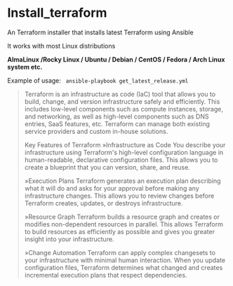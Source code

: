 # Install\_terraform

An Terraform installer that installs latest Terraform using Ansible

It works with most Linux distributions

**AlmaLinux /Rocky Linux / Ubuntu / Debian / CentOS / Fedora / Arch Linux system etc.**

Example of usage:
<code>
ansible-playbook get_latest_release.yml
</code>


> Terraform is an infrastructure as code (IaC) tool that allows you to build, change, and version infrastructure safely and efficiently. This includes low-level components such as compute instances, storage, and networking, as well as high-level components such as DNS entries, SaaS features, etc. Terraform can manage both existing service providers and custom in-house solutions.
> 
> Key Features of Terraform
> »Infrastructure as Code
> You describe your infrastructure using Terraform's high-level configuration language in human-readable, declarative configuration files. This allows you to create a blueprint that you can version, share, and reuse.
> 
> »Execution Plans
> Terraform generates an execution plan describing what it will do and asks for your approval before making any infrastructure changes. This allows you to review changes before Terraform creates, updates, or destroys infrastructure.
> 
> »Resource Graph
> Terraform builds a resource graph and creates or modifies non-dependent resources in parallel. This allows Terraform to build resources as efficiently as possible and gives you greater insight into your infrastructure.
> 
> »Change Automation
> Terraform can apply complex changesets to your infrastructure with minimal human interaction. When you update configuration files, Terraform determines what changed and creates incremental execution plans that respect dependencies.
